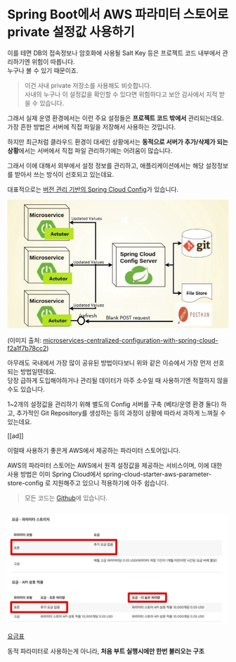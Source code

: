 # Spring Boot에서 AWS 파라미터 스토어로 private 설정값 사용하기

이를 테면 DB의 접속정보나 암호화에 사용될 Salt Key 등은 프로젝트 코드 내부에서 관리하기엔 위험이 따릅니다.  
누구나 볼 수 있기 때문이죠.  

> 이건 사내 private 저장소를 사용해도 비슷합니다.  
> 사내의 누구나 이 설정값을 확인할 수 있다면 위험하다고 보안 감사에서 지적 받을 수 있습니다.
  
그래서 실제 운영 환경에서는 이런 주요 설정들은 **프로젝트 코드 밖에서** 관리되는데요.  
가장 흔한 방법은 서버에 직접 파일을 저장해서 사용하는 것입니다.  
  
하지만 최근처럼 클라우드 환경이 대세인 상황에서는 **동적으로 서버가 추가/삭제가 되는 상황**에서는 서버에서 직접 파일 관리하기에는 어려움이 많습니다.  
  
그래서 이에 대해서 외부에서 설정 정보를 관리하고, 애플리케이션에서는 해당 설정정보를 받아서 쓰는 방식이 선호되고 있는데요.  
  
대표적으로는 [버전 관리 기반의 Spring Cloud Config](https://cloud.spring.io/spring-cloud-config/reference/html/)가 있습니다.  
  
![cloudconfig](./images/cloudconfig.jpeg)

(이미지 출처: [microservices-centralized-configuration-with-spring-cloud-f2a1f7b78cc2](https://medium.com/@ijayakantha/microservices-centralized-configuration-with-spring-cloud-f2a1f7b78cc2))

아무래도 국내에서 가장 많이 공유된 방법이다보니 위와 같은 이슈에서 가장 먼저 선호되는 방법일텐데요.  
당장 급하게 도입해야하거나 관리될 데이터가 아주 소수일 때 사용하기엔 적절하지 않을 수도 있습니다.  
  
1~2개의 설정값을 관리하기 위해 별도의 Config 서버를 구축 (베타/운영 환경 둘다) 하고, 추가적인 Git Repository를 생성하는 등의 과정이 상황에 따라서 과하게 느껴질 수 있는데요.  
  
[[ad]]

이럴때 사용하기 좋은게 AWS에서 제공하는 파라미터 스토어입니다.  
  
AWS의 파라미터 스토어는 AWS에서 원격 설정값을 제공하는 서비스이며, 이에 대한 사용 방법은 이미 Spring Cloud에서 spring-cloud-starter-aws-parameter-store-config 로 지원해주고 있으니 적용하기에 아주 쉽습니다.  

> 모든 코드는 [Github](https://github.com/jojoldu/spring-boot-aws)에 있습니다.

## 


![price](./images/price.png)

[요금표](https://aws.amazon.com/ko/systems-manager/pricing/)


동적 파라미터로 사용하는게 아니라, **처음 부트 실행시에만 한번 불러오는 구조**